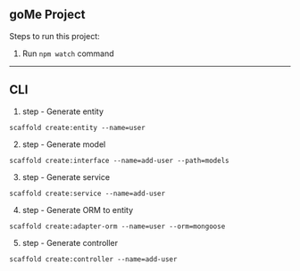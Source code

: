 ## goMe Project

Steps to run this project:

1. Run `npm watch` command

---

## CLI

1. step - Generate entity
```
scaffold create:entity --name=user
```

2. step - Generate model
```
scaffold create:interface --name=add-user --path=models
```

3. step - Generate service
```
scaffold create:service --name=add-user
```

4. step - Generate ORM to entity
```
scaffold create:adapter-orm --name=user --orm=mongoose
```

5. step - Generate controller
```
scaffold create:controller --name=add-user
```
